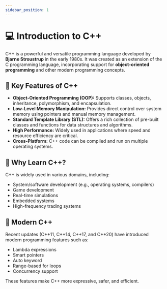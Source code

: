 ```yaml
---
sidebar_position: 1
---
```


# 💻 Introduction to C++

C++ is a powerful and versatile programming language developed by **Bjarne Stroustrup** in the
early 1980s. It was created as an extension of the C programming language, incorporating support
for **object-oriented programming** and other modern programming concepts.

## 🚀 Key Features of C++

- **Object-Oriented Programming (OOP):** Supports classes, objects, inheritance, polymorphism, and encapsulation.
- **Low-Level Memory Manipulation:** Provides direct control over system memory using pointers and
manual memory management.
- **Standard Template Library (STL):** Offers a rich collection of pre-built classes and functions
for data structures and algorithms.
- **High Performance:** Widely used in applications where speed and resource efficiency are critical.
- **Cross-Platform:** C++ code can be compiled and run on multiple operating systems.

## 🧠 Why Learn C++?

C++ is widely used in various domains, including:

- System/software development (e.g., operating systems, compilers)
- Game development
- Real-time simulations
- Embedded systems
- High-frequency trading systems

## 🌟 Modern C++

Recent updates (C++11, C++14, C++17, and C++20) have introduced modern programming features such as:

- Lambda expressions
- Smart pointers
- Auto keyword
- Range-based for loops
- Concurrency support

These features make C++ more expressive, safer, and efficient.
